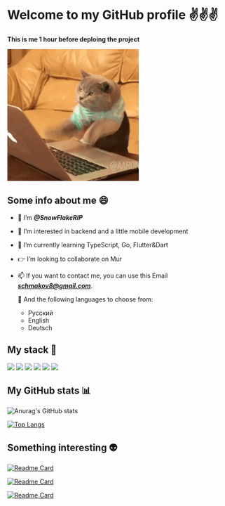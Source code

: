 # Welcome to my GitHub profile ✌️✌️✌️
**This is me 1 hour before deploing the project**

![](https://github.com/SnowFlakeRIP/dlyabobra/blob/master/2GU.gif)
## Some info about me 😄
- 👋 I’m ***@SnowFlakeRIP*** 
- 👀 I’m interested in backend and a little mobile development
- 🌱 I’m currently learning TypeScript, Go, Flutter&Dart
- 👉 I’m looking to collaborate on Mur
- 📫 If you want to contact me, you can use this Email ***schmakov8@gmail.com***. 
   
   📄 And the following languages ​​to choose from:
   <ul>
   <li>
      Русский
   </li>
   <li>
      English
   </li>
   <li> 
      Deutsch
   </li>
   </ul>
## My stack 💚
![](https://camo.githubusercontent.com/60c43d8b0424c6c2fc5080f76db747aacec85a375c39ce2835622cc03a608059/68747470733a2f2f696d672e736869656c64732e696f2f62616467652f77656273746f726d2d3134333f7374796c653d666f722d7468652d6261646765266c6f676f3d77656273746f726d266c6f676f436f6c6f723d776869746526636f6c6f723d626c61636b)
![](https://camo.githubusercontent.com/ee71fcc1aa3d059265517741dffc4161922fd744377e7a5f07c43381d0aa9aac/68747470733a2f2f696d672e736869656c64732e696f2f62616467652f747970657363726970742d2532333030374143432e7376673f7374796c653d666f722d7468652d6261646765266c6f676f3d74797065736372697074266c6f676f436f6c6f723d7768697465)
![](https://camo.githubusercontent.com/8855980a487f9e31426fbfc2cbbfdda5aa3b7f1d390e262e652e639e911b3d87/68747470733a2f2f696d672e736869656c64732e696f2f62616467652f6e6573746a732d2532334530323334452e7376673f7374796c653d666f722d7468652d6261646765266c6f676f3d6e6573746a73266c6f676f436f6c6f723d7768697465)
![](https://camo.githubusercontent.com/29e7fc6c62f61f432d3852fbfa4190ff07f397ca3bde27a8196bcd5beae3ff77/68747470733a2f2f696d672e736869656c64732e696f2f62616467652f706f7374677265732d2532333331363139322e7376673f7374796c653d666f722d7468652d6261646765266c6f676f3d706f737467726573716c266c6f676f436f6c6f723d7768697465)
![](https://camo.githubusercontent.com/a55f80b8372a9cc1cb4142bd7f9ff63cdee2884ace71c5a68a66e905e569dff8/68747470733a2f2f696d672e736869656c64732e696f2f62616467652f506f73746d616e2d4646364333373f7374796c653d666f722d7468652d6261646765266c6f676f3d706f73746d616e266c6f676f436f6c6f723d726564)
![](https://camo.githubusercontent.com/ec0d32e85caf4723d5182a75338c89f85a2c3679aed0c46c9ee9fd1c8dc2a316/68747470733a2f2f696d672e736869656c64732e696f2f62616467652f6769742d2532334630353033332e7376673f7374796c653d666f722d7468652d6261646765266c6f676f3d676974266c6f676f436f6c6f723d7768697465)
## My GitHub stats 📊
   ![Anurag's GitHub stats](https://github-readme-stats.vercel.app/api?username=SnowFlakeRIP&show_icons=true&theme=blue-green)
   
   [![Top Langs](https://github-readme-stats.vercel.app/api/top-langs/?username=SnowFlakeRIP&theme=blue-green&layout=compact)](https://github.com/anuraghazra/github-readme-stats)
 ## Something interesting 👽
 [![Readme Card](https://github-readme-stats.vercel.app/api/pin/?username=SnowFlakeRIP&repo=Food-market&theme=blue-green)](https://github.com/SnowFlakeRIP/Food-market)
 
 [![Readme Card](https://github-readme-stats.vercel.app/api/pin/?username=SnowFlakeRIP&repo=CryptoSomething&theme=blue-green)](https://github.com/SnowFlakeRIP/CryptoSomething)
 
 [![Readme Card](https://github-readme-stats.vercel.app/api/pin/?username=SnowFlakeRIP&repo=paint-online&theme=blue-green)](https://github.com/SnowFlakeRIP/paint-online)

   







